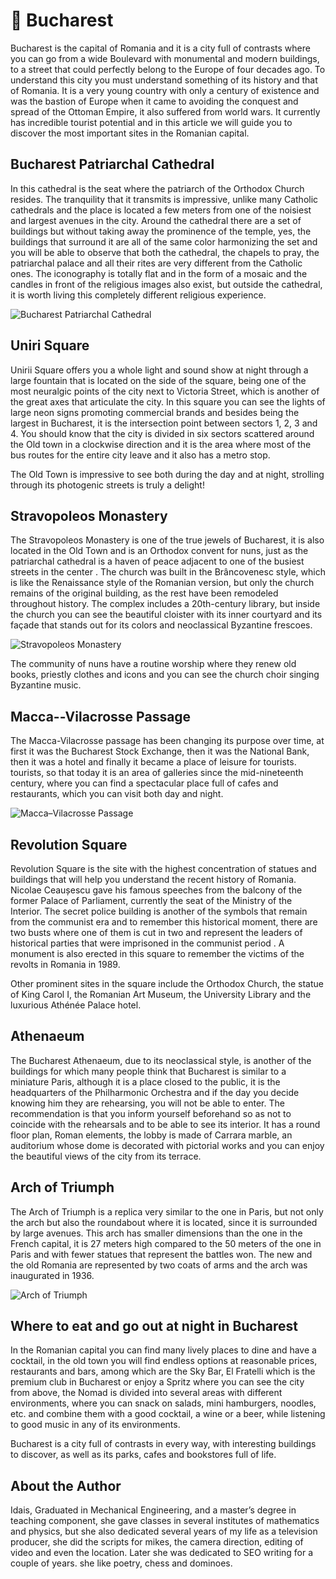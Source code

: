 # 🏴󠁲󠁯󠁢󠁿 Bucharest

Bucharest is the capital of Romania and it is a city full of contrasts
where you can go from a wide Boulevard with monumental and modern
buildings, to a street that could perfectly belong to the Europe of four
decades ago. To understand this city you must understand something of
its history and that of Romania. It is a very young country with only a
century of existence and was the bastion of Europe when it came to
avoiding the conquest and spread of the Ottoman Empire, it also suffered
from world wars. It currently has incredible tourist potential and in
this article we will guide you to discover the most important sites in
the Romanian capital.

## Bucharest Patriarchal Cathedral

In this cathedral is the seat where the patriarch of the Orthodox Church
resides. The tranquility that it transmits is impressive, unlike many
Catholic cathedrals and the place is located a few meters from one of
the noisiest and largest avenues in the city. Around the cathedral there
are a set of buildings but without taking away the prominence of the
temple, yes, the buildings that surround it are all of the same color
harmonizing the set and you will be able to observe that both the
cathedral, the chapels to pray, the patriarchal palace and all their
rites are very different from the Catholic ones. The iconography is
totally flat and in the form of a mosaic and the candles in front of the
religious images also exist, but outside the cathedral, it is worth
living this completely different religious experience.


![Bucharest Patriarchal Cathedral](_static/images/bucharest/image1.jpg)

## Uniri Square

Unirii Square offers you a whole light and sound show at night through a
large fountain that is located on the side of the square, being one of
the most neuralgic points of the city next to Victoria Street, which is
another of the great axes that articulate the city. In this square you
can see the lights of large neon signs promoting commercial brands and
besides being the largest in Bucharest, it is the intersection point
between sectors 1, 2, 3 and 4. You should know that the city is divided
in six sectors scattered around the Old town in a clockwise direction
and it is the area where most of the bus routes for the entire city
leave and it also has a metro stop.

The Old Town is impressive to see both during the day and at night,
strolling through its photogenic streets is truly a delight!

## Stravopoleos Monastery

The Stravopoleos Monastery is one of the true jewels of Bucharest, it is
also located in the Old Town and is an Orthodox convent for nuns, just
as the patriarchal cathedral is a haven of peace adjacent to one of the
busiest streets in the center . The church was built in the Brâncovenesc
style, which is like the Renaissance style of the Romanian version, but
only the church remains of the original building, as the rest have been
remodeled throughout history. The complex includes a 20th-century
library, but inside the church you can see the beautiful cloister with
its inner courtyard and its façade that stands out for its colors and
neoclassical Byzantine frescoes.

![Stravopoleos Monastery](_static/images/bucharest/image2.jpg)

The community of nuns have a routine worship where they renew old books,
priestly clothes and icons and you can see the church choir singing
Byzantine music.

## Macca--Vilacrosse Passage

The Macca-Vilacrosse passage has been changing its purpose over time, at
first it was the Bucharest Stock Exchange, then it was the National
Bank, then it was a hotel and finally it became a place of leisure for
tourists. tourists, so that today it is an area of ​​galleries since the
mid-nineteenth century, where you can find a spectacular place full of
cafes and restaurants, which you can visit both day and night.


![Macca–Vilacrosse Passage](_static/images/bucharest/image3.jpg)

## Revolution Square

Revolution Square is the site with the highest concentration of statues
and buildings that will help you understand the recent history of
Romania. Nicolae Ceaușescu gave his famous speeches from the balcony of
the former Palace of Parliament, currently the seat of the Ministry of
the Interior. The secret police building is another of the symbols that
remain from the communist era and to remember this historical moment,
there are two busts where one of them is cut in two and represent the
leaders of historical parties that were imprisoned in the communist
period . A monument is also erected in this square to remember the
victims of the revolts in Romania in 1989.

Other prominent sites in the square include the Orthodox Church, the
statue of King Carol I, the Romanian Art Museum, the University Library
and the luxurious Athénée Palace hotel.

## Athenaeum

The Bucharest Athenaeum, due to its neoclassical style, is another of
the buildings for which many people think that Bucharest is similar to a
miniature Paris, although it is a place closed to the public, it is the
headquarters of the Philharmonic Orchestra and if the day you decide
knowing him they are rehearsing, you will not be able to enter. The
recommendation is that you inform yourself beforehand so as not to
coincide with the rehearsals and to be able to see its interior. It has
a round floor plan, Roman elements, the lobby is made of Carrara marble,
an auditorium whose dome is decorated with pictorial works and you can
enjoy the beautiful views of the city from its terrace.

## Arch of Triumph

The Arch of Triumph is a replica very similar to the one in Paris, but
not only the arch but also the roundabout where it is located, since it
is surrounded by large avenues. This arch has smaller dimensions than
the one in the French capital, it is 27 meters high compared to the 50
meters of the one in Paris and with fewer statues that represent the
battles won. The new and the old Romania are represented by two coats of
arms and the arch was inaugurated in 1936.

![Arch of Triumph](_static/images/bucharest/image4.jpeg)

## Where to eat and go out at night in Bucharest

In the Romanian capital you can find many lively places to dine and have
a cocktail, in the old town you will find endless options at reasonable
prices, restaurants and bars, among which are the Sky Bar, El Fratelli
which is the premium club in Bucharest or enjoy a Spritz where you can
see the city from above, the Nomad is divided into several areas with
different environments, where you can snack on salads, mini hamburgers,
noodles, etc. and combine them with a good cocktail, a wine or a beer,
while listening to good music in any of its environments.

Bucharest is a city full of contrasts in every way, with interesting
buildings to discover, as well as its parks, cafes and bookstores full
of life.

## About the Author

Idais, Graduated in Mechanical Engineering, and a master’s degree in teaching component, she gave classes in several institutes of mathematics and physics, but she also dedicated several years of my life as a television producer, she did the scripts for mikes, the camera direction, editing of video and even the location. Later she was dedicated to SEO writing for a couple of years. she like poetry, chess and dominoes.
